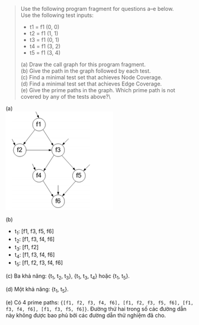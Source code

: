 >Use the following program fragment for questions a–e below.\
>Use the following test inputs:
>- t1 = f1 (0, 0)
>- t2 = f1 (1, 1)
>- t3 = f1 (0, 1)
>- t4 = f1 (3, 2)
>- t5 = f1 (3, 4)
>
>(a) Draw the call graph for this program fragment.\
>(b) Give the path in the graph followed by each test.\
>(c) Find a minimal test set that achieves Node Coverage.\
>(d) Find a minimal test set that achieves Edge Coverage.\
>(e) Give the prime paths in the graph. Which prime path is not covered by any of the tests above?\
>

(a)\
![title](image/chapter7.4.png)

(b)
- t<sub>1</sub>: [f1, f3, f5, f6]
- t<sub>2</sub>: [f1, f3, f4, f6]
- t<sub>3</sub>: [f1, f2]
- t<sub>4</sub>: [f1, f3, f4, f6]
- t<sub>5</sub>: [f1, f2, f3, f4, f6]

(c)
Ba khả năng: {t<sub>1</sub>, t<sub>2</sub>, t<sub>3</sub>}, {t<sub>1</sub>, t<sub>3</sub>, t<sub>4</sub>} 
hoặc {t<sub>1</sub>, t<sub>5</sub>}.

(d)
Một khả năng: {t<sub>1</sub>, t<sub>5</sub>}.

(e)
Có 4 prime paths: ```{[f1, f2, f3, f4, f6], [f1, f2, f3, f5, f6], [f1, f3, f4, f6], [f1, f3, f5, f6]}```. 
Đường thứ hai trong số các đường dẫn này không được bao phủ bởi các đường dẫn thử nghiệm đã cho.
